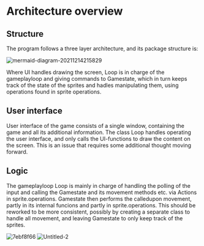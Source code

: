 # Architecture overview

## Structure

The program follows a three layer architecture, and its package structure is: 

![mermaid-diagram-20211214215829](https://user-images.githubusercontent.com/70661652/146072761-dab892ec-e51b-4a29-86b5-cb18bedbb2f6.png)

Where UI handles drawing the screen, Loop is in charge of the gameplayloop and giving commands to Gamestate, which in turn keeps track of the state of the sprites and hadles manipulating them, using operations found in sprite operations. 


## User interface

User interface of the game consists of a single window, containing the game and all its additional information. The class Loop handles operating the user interface, and only calls the UI-functions to draw the content on the screen. This is an issue that requires some additional thought moving forward. 

## Logic 

The gameplayloop Loop is mainly in charge of handling the polling of the input and calling the Gamestate and its movement methods etc. via Actions in sprite.operations. Gamestate then performs the calledupon movement, partly in its internal funcions and partly in sprite.operations. This should be reworked to be more consistent, possibly by creating a separate class to handle all movement, and leaving Gamestate to only keep track of the sprites. 

![7ebf8f66](https://user-images.githubusercontent.com/70661652/143919758-c6bc3943-8281-49ff-9785-b78bec8c9817.jpg)
![Untitled-2](https://user-images.githubusercontent.com/70661652/144767569-57c16e89-4029-498e-ad60-3ea6f99adc12.png)
